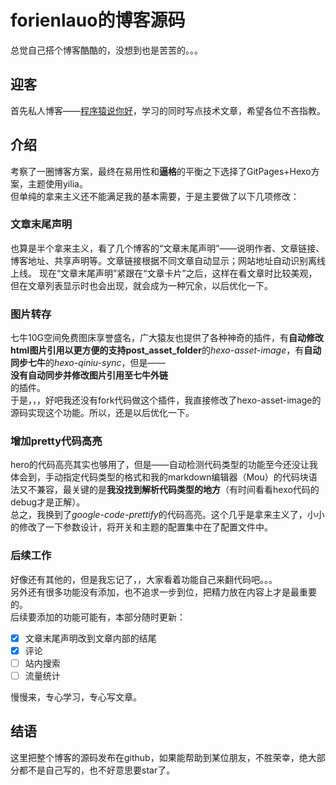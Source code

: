 # forienlauo的博客源码
总觉自己搭个博客酷酷的，没想到也是苦苦的。。。  
## 迎客
首先私人博客——[程序猿说你好](https://forienlauo.github.io/)，学习的同时写点技术文章，希望各位不吝指教。  
## 介绍
考察了一圈博客方案，最终在易用性和**逼格**的平衡之下选择了GitPages+Hexo方案，主题使用yilia。  
但单纯的拿来主义还不能满足我的基本需要，于是主要做了以下几项修改：  
### 文章末尾声明
也算是半个拿来主义，看了几个博客的“文章末尾声明”——说明作者、文章链接、博客地址、共享声明等。文章链接根据不同文章自动显示；网站地址自动识别离线上线。
现在“文章末尾声明”紧跟在“文章卡片”之后，这样在看文章时比较美观，但在文章列表显示时也会出现，就会成为一种冗余，以后优化一下。
### 图片转存
七牛10G空间免费图床享誉盛名，广大猿友也提供了各种神奇的插件，有**自动修改html图片引用以更方便的支持post_asset_folder**的*hexo-asset-image*，有**自动同步七牛**的*hexo-qiniu-sync*，但是——  
**没有自动同步并修改图片引用至七牛外链**  
的插件。  
于是，，，好吧我还没有fork代码做这个插件，我直接修改了hexo-asset-image的源码实现这个功能。所以，还是以后优化一下。  
### 增加pretty代码高亮
hero的代码高亮其实也够用了，但是——自动检测代码类型的功能至今还没让我体会到，手动指定代码类型的格式和我的markdown编辑器（Mou）的代码块语法又不兼容，最关键的是**我没找到解析代码类型的地方**（有时间看看hexo代码的debug才是正解）。  
总之，我换到了*google-code-prettify*的代码高亮。这个几乎是拿来主义了，小小的修改了一下参数设计，将开关和主题的配置集中在了配置文件中。  
### 后续工作
好像还有其他的，但是我忘记了，，大家看着功能自己来翻代码吧。。。  
另外还有很多功能没有添加，也不追求一步到位，把精力放在内容上才是最重要的。  
后续要添加的功能可能有，本部分随时更新：  

 * [x] 文章末尾声明改到文章内部的结尾
 * [x] 评论
 * [ ] 站内搜索
 * [ ] 流量统计

慢慢来，专心学习，专心写文章。  
## 结语
这里把整个博客的源码发布在github，如果能帮助到某位朋友，不胜荣幸，绝大部分都不是自己写的，也不好意思要star了。  
